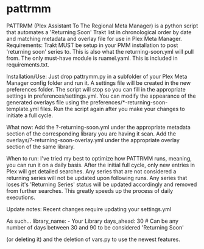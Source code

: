 # pattrmm
PATTRMM (Plex Assistant To The Regional Meta Manager) is a python script that automates a 'Returning Soon' Trakt list in chronological order by date and matching metadata and overlay file for use in Plex Meta Manager.
Requirements:
    Trakt MUST be setup in your PMM installation to post 'returning soon' series to.
    This is also what the returning-soon.yml will pull from.
    The only must-have module is ruamel.yaml. This is included in requirements.txt.

Installation/Use:
    Just drop pattrymm.py in a subfolder of your Plex Meta Manager config folder and run it. A settings file will be created in
    the new preferences folder. The script will stop so you can fill in the appropriate settings in preferences/settings.yml.
    You can modify the appearance of the generated overlays file using the
    preferences/*-returning-soon-template.yml files. Run the script again after you make your changes to initiate a full cycle.

What now:
    Add the ?-returning-soon.yml under the appropriate metadata section of the corresponding library you are having it scan.
    Add the overlays/?-returning-soon-overlay.yml under the appropriate overlay section of the same library.

When to run:
    I've tried my best to optimize how PATTRMM runs, meaning, you can run it on a daily basis. After the initial full cycle,
    only new entries in Plex will get detailed searches. Any series that are not considered a returning series will not be
    updated upon following runs. Any series that loses it's 'Returning Series' status will be updated accordingly and removed
    from further searches. This greatly speeds up the process of daily executions.

Update notes:
Recent changes require updating your settings.yml

As such...
    library_name:
      - Your Library
    days_ahead: 30 # Can be any number of days between 30 and 90 to be considered 'Returning Soon'

(or deleting it) and the deletion of vars.py to use the newest features.
